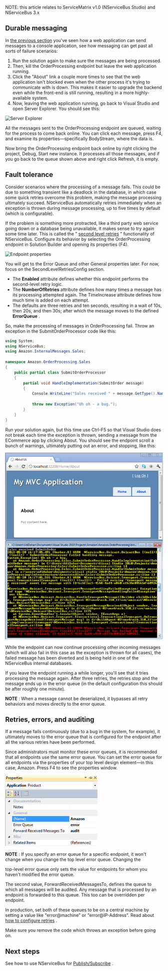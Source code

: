 <!--
title: "Getting Started - Fault Tolerance using ServiceMatrix v1.0"
tags: ""
summary: "<p>NOTE: this article relates to ServiceMatrix v1.0 (NServiceBus Studio) and NServiceBus 3.x</p>
<h2>Durable messaging</h2>
"
-->

NOTE: this article relates to ServiceMatrix v1.0 (NServiceBus Studio) and NServiceBus 3.x

Durable messaging
-----------------

In [the previous section](getting-started---creating-a-new-project.md) you've seen how a web application can send messages to a console application, see how messaging can get past all sorts of failure scenarios:

1.  Run the solution again to make sure the messages are being
    processed.
2.  Then, kill the OrderProcessing endpoint but leave the web
    application running.
3.  Click the "About" link a couple more times to see that the web
    application isn't blocked even when the other process it's trying to
    communicate with is down. This makes it easier to upgrade the
    backend even while the front-end is still running, resulting in a
    more highly-available system.
4.  Now, leaving the web application running, go back to Visual Studio
    and open Server Explorer. You should see this:

![Server Explorer](GettingStarted8.jpg)

All the messages sent to the OrderProcessing endpoint are queued, waiting for the process to come back online. You can click each message, press F4, and examine its properties—specifically BodyStream, where the data is.

Now bring the OrderProcessing endpoint back online by right clicking the project, Debug, Start new instance. It processes all those messages, and if you go back to the queue shown above and right click Refresh, it is empty.

Fault tolerance
---------------

Consider scenarios where the processing of a message fails. This could be due to something transient like a deadlock in the database, in which case some quick retries overcome this problem, making the message processing ultimately succeed. NServiceBus automatically retries immediately when an exception is thrown during message processing, up to five times by default (which is configurable).

If the problem is something more protracted, like a third party web service going down or a database being unavailable, it makes sense to try again some time later. This is called the " [second level retries](second-level-retries.md) " functionality of NServiceBus. Configure its behavior by selecting the OrderProcessing endpoint in Solution Builder and opening its properties (F4). 

 ![Endpoint properties](GettingStarted8.5.jpg) 

You will get to the Error Queue and other General properties later. For now, focus on the SecondLevelRetriesConfig section.

-   The **Enabled** attribute defines whether this endpoint performs the
    second-level retry logic.
-   The **NumberOfRetries** attribute defines how many times a message
    has its processing attempted again. The TimeIncrease attribute
    defines how much time is added on each attempt.
-   The defaults are three retries and ten seconds, resulting in a wait
    of 10s, then 20s, and then 30s; after which the message moves to the
    defined **ErrorQueue** .

So, make the processing of messages in OrderProcessing fail. Throw an exception in the SubmitOrderProcessor code like this:

<p>

```C#
using System;
using NServiceBus;
using Amazon.InternalMessages.Sales;

namespace Amazon.OrderProcessing.Sales
{
    public partial class SubmitOrderProcessor
    {
        partial void HandleImplementation(SubmitOrder message)
        {
            Console.WriteLine("Sales received " + message.GetType().Name);
            
            throw new Exception("Uh oh - a bug.");
        }
    }
}
```


</p> Run your solution again, but this time use Ctrl-F5 so that Visual Studio does not break each time the exception is thrown, sending a message from the ECommerce app by clicking About. You should see the endpoint scroll a bunch of warnings, ultimately putting out an error, and stopping, like this:

![Retries](GettingStarted9.png) 

While the endpoint can now continue processing other incoming messages
(which will also fail in this case as the exception is thrown for all cases), the failed message has been diverted and is being held in one of the NServiceBus internal databases.

If you leave the endpoint running a while longer, you'll see that it tries processing the message again. After three retries, the retries stop and the message ends up in the error queue (in the default configuration this should be after roughly one minute).

**NOTE** : When a message cannot be deserialized, it bypasses all retry behaviors and moves directly to the error queue.

Retries, errors, and auditing
-----------------------------

If a message fails continuously (due to a bug in the system, for example), it ultimately moves to the error queue that is configured for the endpoint after all the various retries have been performed.

Since administrators must monitor these error queues, it is recommended that all endpoints use the same error queue. You can set the error queue for all endpoints via the properties of your top level design element—in this case, Amazon. Press F4 to see the properties window. 



 ![System level queue configuration](GettingStarted10.png)

**NOTE** : If you specify an error queue for a specific endpoint, it won't change when you change the top level error queue. Changing the

top-level error queue only sets the value for endpoints for whom you haven't modified the error queue.

The second value, ForwardReceivedMessagesTo, defines the queue to which all messages will be audited. Any message that is processed by an endpoint is forwarded to this queue. This too can be overridden per endpoint.

In production, set both of these queues to be on a central machine by setting a value like "error@machine" or "error@IP-Address". Read about
[how to configure retries](second-level-retries.md) .

Make sure you remove the code which throws an exception before going on.

Next steps
----------

See how to use NServiceBus for
[Publish/Subscribe](getting-started---publish-subscribe-communication.md) .

